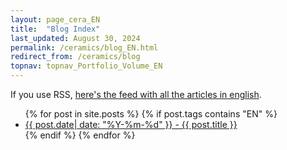 ```yaml
---
layout: page_cera_EN
title:  "Blog Index"
last_updated: August 30, 2024
permalink: /ceramics/blog_EN.html
redirect_from: /ceramics/blog
topnav: topnav_Portfolio_Volume_EN
---
```


If you use RSS, [here's the feed with all the articles in english](https://falano.github.io/feed/ceramics.xml).

<ul>
  {% for post in site.posts %}
    {% if post.tags contains "EN" %}
    <li>
      <a href="{{ post.url }}">{{ post.date| date: "%Y-%m-%d" }} - {{ post.title }}</a>
    </li>
      {% endif %}
  {% endfor %}
</ul>
